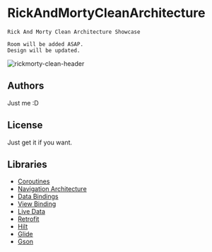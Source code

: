 # RickAndMortyCleanArchitecture
```
Rick And Morty Clean Architecture Showcase

Room will be added ASAP.
Design will be updated.
```

![rickmorty-clean-header](https://user-images.githubusercontent.com/26333702/141682430-523693e4-54a1-4133-9bc5-2c05e9917734.jpg)


## Authors

Just me :D

## License

Just get it if you want.

## Libraries

* [Coroutines](https://developer.android.com/kotlin/coroutines)
* [Navigation Architecture](https://developer.android.com/guide/navigation/navigation-getting-started)
* [Data Bindings](https://developer.android.com/topic/libraries/data-binding)
* [View Binding](https://developer.android.com/topic/libraries/data-binding)
* [Live Data](https://developer.android.com/topic/libraries/architecture/livedata)
* [Retrofit](https://square.github.io/retrofit/)
* [Hilt](https://developer.android.com/training/dependency-injection/hilt-android)
* [Glide](https://github.com/bumptech/glide)
* [Gson](https://github.com/google/gson)

